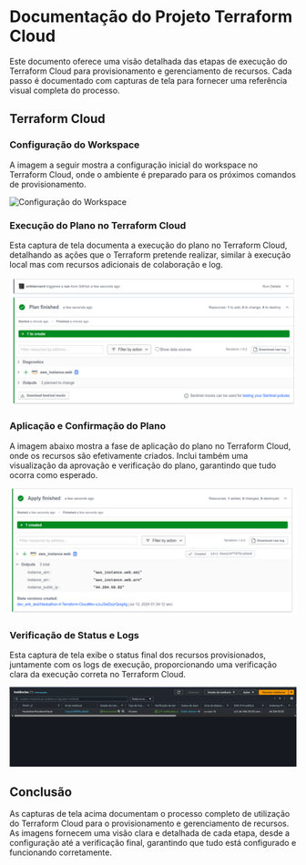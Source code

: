 # Documentação do Projeto Terraform Cloud

Este documento oferece uma visão detalhada das etapas de execução do Terraform Cloud para provisionamento e gerenciamento de recursos. Cada passo é documentado com capturas de tela para fornecer uma referência visual completa do processo.

## Terraform Cloud

### Configuração do Workspace

A imagem a seguir mostra a configuração inicial do workspace no Terraform Cloud, onde o ambiente é preparado para os próximos comandos de provisionamento.

![Configuração do Workspace](terraform-cloud-workspace-setup.png)

### Execução do Plano no Terraform Cloud

Esta captura de tela documenta a execução do plano no Terraform Cloud, detalhando as ações que o Terraform pretende realizar, similar à execução local mas com recursos adicionais de colaboração e log.

![Execução do Plano no Terraform Cloud](terraform-cloud-plan-execution.png)

### Aplicação e Confirmação do Plano

A imagem abaixo mostra a fase de aplicação do plano no Terraform Cloud, onde os recursos são efetivamente criados. Inclui também uma visualização da aprovação e verificação do plano, garantindo que tudo ocorra como esperado.

![Aplicação e Confirmação do Plano](terraform-cloud-apply-confirmation.png)

### Verificação de Status e Logs

Esta captura de tela exibe o status final dos recursos provisionados, juntamente com os logs de execução, proporcionando uma verificação clara da execução correta no Terraform Cloud.

![Verificação de Status e Logs](terraform-cloud-status-check.png)

## Conclusão

As capturas de tela acima documentam o processo completo de utilização do Terraform Cloud para o provisionamento e gerenciamento de recursos. As imagens fornecem uma visão clara e detalhada de cada etapa, desde a configuração até a verificação final, garantindo que tudo está configurado e funcionando corretamente.